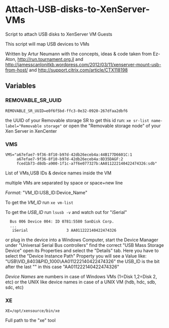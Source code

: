 # Attach-USB-disks-to-XenServer-VMs
Script to attach USB disks to XenServer VM Guests

This script will map USB devices to VMs

Written by Artur Neumann with the concepts, ideas & code taken from Ez-Aton, http://run.tournament.org.il
and http://jamesscanlonitkb.wordpress.com/2012/03/11/xenserver-mount-usb-from-host/
and http://support.citrix.com/article/CTX118198

## Variables
### REMOVABLE_SR_UUID

```` REMOVABLE_SR_UUID=e0f6f5bd-ffc3-0e32-0920-267dfaa2dbf6 ````

the UUID of your Removable storage SR
to get this id run: ````xe sr-list name-label="Removable storage"````
or open the "Removable storage node" of your Xen Server in XenCenter

### VMS

    VMS="a67efae7-9f36-8f10-b97d-42db26eceb4a:44B177D6601C:1 
         a67efae7-9f36-8f10-b97d-42db26eceb4a:8D35DAGF:2
         fced1b73-d8db-a900-1f1c-a7f6e077327b:AA011222140422474326:sdb"

List of VMs,USB IDs & device names inside the VM

multiple VMs are separated by space or space+new line

*Format:* "VM_ID:USB_ID:Device_Name"

To get the *VM_ID* run ```` xe vm-list ````

To get the *USB_ID* run ```` lsusb -v ```` and watch out for "iSerial"

      Bus 006 Device 004: ID 0781:5580 SanDisk Corp.
      ...
       iSerial                 3 AA011222140422474326
       
or plug in the device into a Windows Computer, start the Device Manager
under "Universal Serial Bus controllers" find the correct "USB Mass Storage Device"
open its Properties and select the "Details" tab. Here you have to select the "Device Instance Path" Property
you will see a Value like: "USB\VID_8403&PID_1000\AA011222140422474326"
the USB_ID is the bit after the last "\" in this case "AA011222140422474326"

*Device Names* are numbers in case of Windows VMs (1=Disk 1,2=Disk 2, etc) or the UNIX like device names in case of a UNIX VM (hdb, hdc, sdb, sdc, etc)

### XE

```` XE=/opt/xensource/bin/xe ```` 

Full path to the "xe" tool
